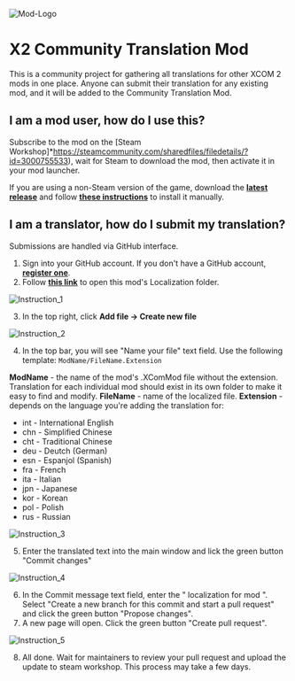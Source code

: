 ![Mod-Logo](https://raw.githubusercontent.com/Iridar/X2CommunityTranslation/main/Img/ModPreview_512.jpg)

# X2 Community Translation Mod

This is a community project for gathering all translations for other XCOM 2 mods in one place. Anyone can submit their translation for any existing mod, and it will be added to the Community Translation Mod.

## I am a mod user, how do I use this?

Subscribe to the mod on the [Steam Workshop]*https://steamcommunity.com/sharedfiles/filedetails/?id=3000755533), wait for Steam to download the mod, then activate it in your mod launcher.

If you are using a non-Steam version of the game, download the **[latest release](https://github.com/Iridar/X2CommunityTranslation/releases/latest)** and follow **[these instructions](https://www.reddit.com/r/xcom2mods/wiki/index/download_mods#wiki_how_to_install_mods_manually)** to install it manually.

## I am a translator, how do I submit my translation?

Submissions are handled via GitHub interface.

1. Sign into your GitHub account. If you don't have a GitHub account, **[register one](https://github.com/join)**.
2. Follow **[this link](https://github.com/Iridar/X2CommunityTranslation/tree/main/X2CommunityTranslation/Localization)** to open this mod's Localization folder.

![Instruction_1](https://raw.githubusercontent.com/Iridar/X2CommunityTranslation/main/Img/Instruction_1.png)

3. In the top right, click **Add file -> Create new file**

![Instruction_2](https://raw.githubusercontent.com/Iridar/X2CommunityTranslation/main/Img/Instruction_2.png)

4. In the top bar, you will see "Name your file" text field. Use the following template: `ModName/FileName.Extension`

**ModName** - the name of the mod's .XComMod file without the extension. Translation for each individual mod should exist in its own folder to make it easy to find and modify.
**FileName** - name of the localized file.
**Extension** - depends on the language you're adding the translation for:

* int - International English
* chn - Simplified Chinese
* cht - Traditional Chinese
* deu - Deutch (German)
* esn - Espanjol (Spanish)
* fra - French
* ita - Italian
* jpn - Japanese
* kor - Korean
* pol - Polish
* rus - Russian

![Instruction_3](https://raw.githubusercontent.com/Iridar/X2CommunityTranslation/main/Img/Instruction_3.png)

5. Enter the translated text into the main window and lick the green button "Commit changes"

![Instruction_4](https://raw.githubusercontent.com/Iridar/X2CommunityTranslation/main/Img/Instruction_4.png)

6. In the Commit message text field, enter the "<language> localization for mod <mod name>". Select "Create a new branch for this commit and start a pull request" and click the green button "Propose changes".
7. A new page will open. Click the green button "Create pull request".

![Instruction_5](https://raw.githubusercontent.com/Iridar/X2CommunityTranslation/main/Img/Instruction_5.png)

8. All done. Wait for maintainers to review your pull request and upload the update to steam workshop. This process may take a few days.
